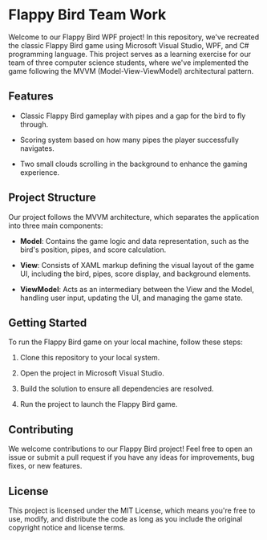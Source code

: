 # Flappy Bird Team Work

Welcome to our Flappy Bird WPF project! In this repository, we've recreated the classic Flappy Bird game using Microsoft Visual Studio, WPF, and C# programming language. This project serves as a learning exercise for our team of three computer science students, where we've implemented the game following the MVVM (Model-View-ViewModel) architectural pattern.

## Features

 - Classic Flappy Bird gameplay with pipes and a gap for the bird to fly through.

 - Scoring system based on how many pipes the player successfully navigates.

 - Two small clouds scrolling in the background to enhance the gaming experience.

## Project Structure

Our project follows the MVVM architecture, which separates the application into three main components:

 - **Model**: Contains the game logic and data representation, such as the bird's position, pipes, and score calculation.

 - **View**: Consists of XAML markup defining the visual layout of the game UI, including the bird, pipes, score display, and background elements.

 - **ViewModel**: Acts as an intermediary between the View and the Model, handling user input, updating the UI, and managing the game state.

## Getting Started

To run the Flappy Bird game on your local machine, follow these steps:

1. Clone this repository to your local system.

2. Open the project in Microsoft Visual Studio.

3. Build the solution to ensure all dependencies are resolved.

4. Run the project to launch the Flappy Bird game.

## Contributing

We welcome contributions to our Flappy Bird project! Feel free to open an issue or submit a pull request if you have any ideas for improvements, bug fixes, or new features.

## License

This project is licensed under the MIT License, which means you're free to use, modify, and distribute the code as long as you include the original copyright notice and license terms.
